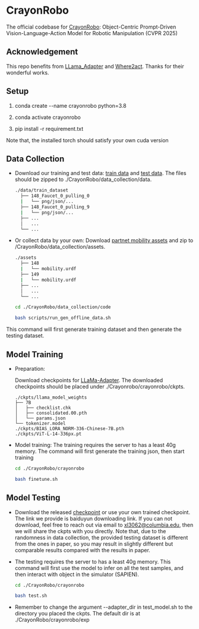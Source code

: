 # CrayonRobo
The official codebase for [CrayonRobo](https://arxiv.org/abs/2505.02166): Object-Centric Prompt-Driven Vision-Language-Action Model for Robotic Manipulation (CVPR 2025)

## Acknowledgement
This repo benefits from [LLama_Adapter](https://github.com/OpenGVLab/LLaMA-Adapter) and [Where2act](https://github.com/daerduoCarey/where2act). Thanks for their wonderful works.

## Setup
1) conda create --name crayonrobo python=3.8

2) conda activate crayonrobo

3) pip install -r requirement.txt

Note that, the installed torch should satisfy your own cuda version

            
## Data Collection
- Download our training and test data: [train data](https://disk.pku.edu.cn/link/AA2D8CF14617EC45F799598FD373A02A33) and [test data](https://disk.pku.edu.cn/link/AA0017714558C54B38B89EA6FA5B16A96F). The files should be zipped to ./CrayonRobo/data_collection/data.
  ```bash
  ./data/train_dataset
    ├── 148_Faucet_0_pulling_0
    |   └── png/json/...
    ├── 148_Faucet_0_pulling_9
    |   └── png/json/...
    ├── ...
    │   ...
    └── ...

- Or collect data by your own: Download [partnet mobility assets](https://disk.pku.edu.cn/link/AADBF11B73C9164A2F94AD38EAD2CE4CEC) and zip to /CrayonRobo/data_collection/assets.
  ```bash
  ./assets
    ├── 148
    |   └── mobility.urdf
    ├── 149
    |   └── mobility.urdf
    ├── ...
    │   ...
    └── ...
  
  cd ./CrayonRobo/data_collection/code
  
  bash scripts/run_gen_offline_data.sh

This command will first generate training dataset and then generate the testing dataset.

## Model Training
- Preparation:

  Download checkpoints for [LLaMa-Adapter](https://disk.pku.edu.cn/link/AAA00A497254C54FD6AB5F43540CEE996F). The downloaded checkpoints should be placed under ./Crayonrobo/crayonrobo/ckpts. 
    ```plaintext
    ./ckpts/llama_model_weights
    ├── 7B
    │   ├── checklist.chk
    │   ├── consolidated.00.pth
    │   └── params.json
    └── tokenizer.model
    ./ckpts/BIAS_LORA_NORM-336-Chinese-7B.pth
    ./ckpts/ViT-L-14-336px.pt
- Model training: The training requires the server to has a least 40g memory. The command will first generate the training json, then start training

  
  ```bash
  cd ./CrayonRobo/crayonrobo
  
  bash finetune.sh

## Model Testing

-  Download the released [checkpoint]() or use your own trained checkpoint. The link we provide is baiduyun downloading link. If you can not download, feel free to reach out via email to xl3062@columbia.edu, then we will share the ckpts with you directly. Note that, due to the randomness in data collection, the provided testing dataset is different from the ones in paper, so you may result in slightly different but comparable results compared with the results in paper. 

- The testing requires the server to has a least 40g memory. This command will first use the model to infer on all the test samples, and then interact with object in the simulator (SAPIEN).
  
  ```bash
  cd ./CrayonRobo/crayonrobo
  
  bash test.sh

- Remember to change the argument --adapter_dir in test_model.sh to the directory you placed the ckpts. The default dir is at ./CrayonRobo/crayonrobo/exp
